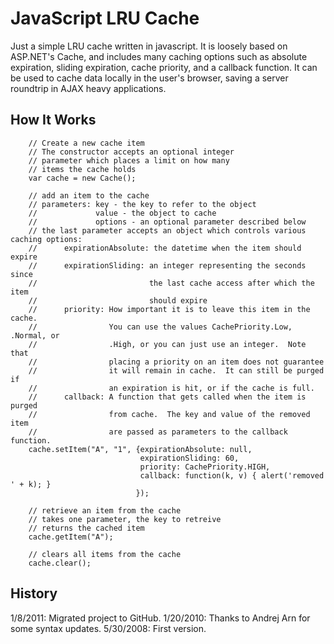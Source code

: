 JavaScript LRU Cache
====================

Just a simple LRU cache written in javascript. It is loosely based on ASP.NET's Cache, and includes many caching options such as absolute expiration, sliding expiration, cache priority, and a callback function. It can be used to cache data locally in the user's browser, saving a server roundtrip in AJAX heavy applications.

How It Works
------------

		// Create a new cache item
		// The constructor accepts an optional integer 
		// parameter which places a limit on how many 
		// items the cache holds
		var cache = new Cache();
		
		// add an item to the cache
		// parameters: key - the key to refer to the object
		//             value - the object to cache
		//             options - an optional parameter described below
		// the last parameter accepts an object which controls various caching options:
		//      expirationAbsolute: the datetime when the item should expire
		//      expirationSliding: an integer representing the seconds since
		//                         the last cache access after which the item
		//                         should expire
		//      priority: How important it is to leave this item in the cache.
		//                You can use the values CachePriority.Low, .Normal, or 
		//                .High, or you can just use an integer.  Note that 
		//                placing a priority on an item does not guarantee 
		//                it will remain in cache.  It can still be purged if 
		//                an expiration is hit, or if the cache is full.
		//      callback: A function that gets called when the item is purged
		//                from cache.  The key and value of the removed item
		//                are passed as parameters to the callback function.
		cache.setItem("A", "1", {expirationAbsolute: null, 
		                         expirationSliding: 60, 
		                         priority: CachePriority.HIGH,
		                         callback: function(k, v) { alert('removed ' + k); }
		                        });
		                        
		// retrieve an item from the cache
		// takes one parameter, the key to retreive
		// returns the cached item
		cache.getItem("A");
		
		// clears all items from the cache
		cache.clear();

History
-------

1/8/2011: Migrated project to GitHub.
1/20/2010: Thanks to Andrej Arn for some syntax updates.
5/30/2008: First version.

